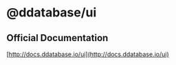 # @ddatabase/ui

## Official Documentation

[http://docs.ddatabase.io/ui](http://docs.ddatabase.io/ui)
